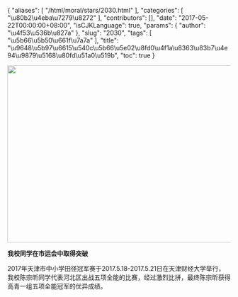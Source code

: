 {
    "aliases": [
        "/html/moral/stars/2030.html"
    ],
    "categories": [
        "\u80b2\u4eba\u7279\u8272"
    ],
    "contributors": [],
    "date": "2017-05-22T00:00:00+08:00",
    "isCJKLanguage": true,
    "params": {
        "author": "\u4f53\u536b\u827a"
    },
    "slug": "2030",
    "tags": [
        "\u5b66\u5b50\u661f\u7a7a"
    ],
    "title": "\u9648\u5b97\u6615\u540c\u5b66\u5e02\u8fd0\u4f1a\u8363\u83b7\u4e94\u9879\u5168\u80fd\u51a0\u519b",
    "toc": true
}


<img
    src="https://cdn.tfls.online/mirror/full/2798bf15b015b69846fa7d18f3bcfe6d88618f32.jpg"
    style="display:block;margin-left:auto;margin-right:auto;"
    decoding="async"
    fetchpriority="auto"
    loading="lazy"
    height="400"
    width="600"
/>




  





**我校同学在市运会中取得突破**




2017年天津市中小学田径冠军赛于2017.5.18-2017.5.21日在天津财经大学举行，我校陈宗昕同学代表河北区出战五项全能的比赛，经过激烈比拼，最终陈宗昕获得高青一组五项全能冠军的优异成绩。 




  



